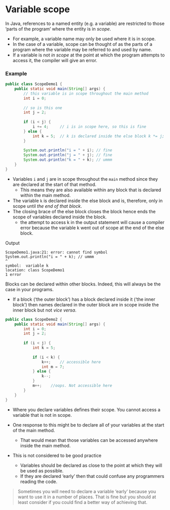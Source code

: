# Variable scope
In Java, references to a named entity (e.g. a variable) are restricted to those ‘parts of the program’ where the entity is in *scope*.
- For example, a variable name may only be used where it is in scope.
- In the case of a variable, scope can be thought of as the parts of a program where the variable may be referred to and used by name.
- If a variable is not *in scope* at the point at which the program attempts to access it, the compiler will give an error.

### Example
```java
public class ScopeDemo1 {
	public static void main(String[] args) {
		// this variable is in scope throughout the main method
		int i = 0;
		
		// so is this one
		int j = 2;
		
		if (i < j) {
			i += 4; 	// i is in scope here, so this is fine
		} else {
			int k = 5; 	// k is declared inside the else block k *= j;
		}
		
		System.out.println("i = " + i); // fine 
		System.out.println("j = " + j); // fine 
		System.out.println("k = " + k); // ummm
	}
}
```
- Variables `i` and `j` are in scope throughout the `main` method since they are declared at the start of that method.
  - This means they are also available within any block that is declared within the main method.
- The variable `k` is declared inside the else block and is, therefore, only in scope until *the end of that block*.
- The closing brace of the else block closes the block hence ends the scope of variables declared inside the block.
  - the attempt to access k in the output statement will cause a compiler error because the variable k went out of scope at the end of the else block.

Output
```
ScopeDemo1.java:21: error: cannot find symbol
System.out.println("i = " + k); // ummm
^
symbol:  variable k
location: class ScopeDemo1
1 error
```

Blocks can be declared within other blocks. Indeed, this will always be the case in your programs.
- If a block (‘the outer block’) has a block declared inside it (‘the inner block’) then names declared in the outer block are in scope inside the inner block but not *vice versa*.

```java
public class ScopeDemo2 {
	public static void main(String[] args) {
		int i = 0; 
		int j = 2;
		
		if (i < j) {
			int k = 5;
			
			if (i < k) {
				k++; 	// accessible here
				int m = 7;
			} else {
				k--;
			}
			m++;	//oops. Not accessible here
		}
	}
}
```
- Where you declare variables defines their scope. You cannot access a variable that is not in scope.
- One response to this might be to declare all of your variables at the start of the main method.
  -  That would mean that those variables can be accessed anywhere inside the main method.

- This is not considered to be good practice
  - Variables should be declared as close to the point at which they will be used as possible.
  - If they are declared ‘early’ then that could confuse any programmers reading the code.

> Sometimes you will need to declare a variable ‘early’ because you want to use it in a number of places. 
> That is fine but you should at least consider if you could find a better way of achieving that.

